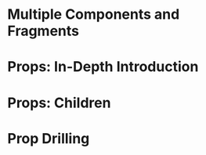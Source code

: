 # Multiple Components and Fragments
# Props: In-Depth Introduction
# Props: Children
# Prop Drilling
